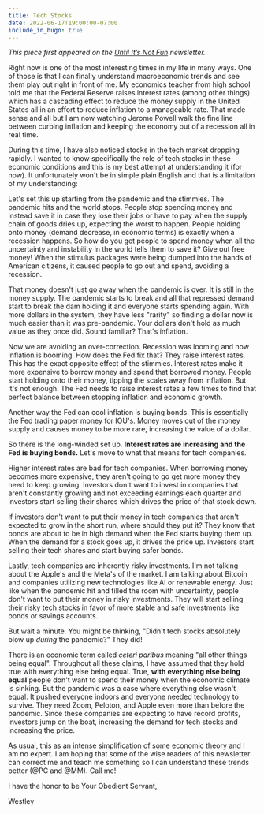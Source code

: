 ```yaml
---
title: Tech Stocks
date: 2022-06-17T19:00:00-07:00
include_in_hugo: true
---
```


*This piece first appeared on the [Until It’s Not Fun](https://untilitsnotfun.com/posts/2022-06-17/) newsletter.*

Right now is one of the most interesting times in my life in many ways. One of those is that I can finally understand macroeconomic trends and see them play out right in front of me. My economics teacher from high school told me that the Federal Reserve raises interest rates (among other things) which has a cascading effect to reduce the money supply in the United States all in an effort to reduce inflation to a manageable rate. That made sense and all but I am now watching Jerome Powell walk the fine line between curbing inflation and keeping the economy out of a recession all in real time.

During this time, I have also noticed stocks in the tech market dropping rapidly. I wanted to know specifically the role of tech stocks in these economic conditions and this is my best attempt at understanding it (for now). It unfortunately won't be in simple plain English and that is a limitation of my understanding:

Let's set this up starting from the pandemic and the stimmies. The pandemic hits and the world stops. People stop spending money and instead save it in case they lose their jobs or have to pay when the supply chain of goods dries up, expecting the worst to happen. People holding onto money (demand decrease, in economic terms) is exactly when a recession happens. So how do you get people to spend money when all the uncertainty and instability in the world tells them to save it? Give out free money! When the stimulus packages were being dumped into the hands of American citizens, it caused people to go out and spend, avoiding a recession.

That money doesn't just go away when the pandemic is over. It is still in the money supply. The pandemic starts to break and all that repressed demand start to break the dam holding it and everyone starts spending again. With more dollars in the system, they have less "rarity" so finding a dollar now is much easier than it was pre-pandemic. Your dollars don't hold as much value as they once did. Sound familiar? That's inflation.

Now we are avoiding an over-correction. Recession was looming and now inflation is booming. How does the Fed fix that? They raise interest rates. This has the exact opposite effect of the stimmies. Interest rates make it more expensive to borrow money and spend that borrowed money. People start holding onto their money, tipping the scales away from inflation. But it's not enough. The Fed needs to raise interest rates a few times to find that perfect balance between stopping inflation and economic growth.

Another way the Fed can cool inflation is buying bonds. This is essentially the Fed trading paper money for IOU's. Money moves out of the money supply and causes money to be more rare, increasing the value of a dollar.

So there is the long-winded set up. **Interest rates are increasing and the Fed is buying bonds.** Let's move to what that means for tech companies.

Higher interest rates are bad for tech companies. When borrowing money becomes more expensive, they aren't going to go get more money they need to keep growing. Investors don't want to invest in companies that aren't constantly growing and not exceeding earnings each quarter and investors start selling their shares which drives the price of that stock down.

If investors don't want to put their money in tech companies that aren't expected to grow in the short run, where should they put it? They know that bonds are about to be in high demand when the Fed starts buying them up. When the demand for a stock goes up, it drives the price up. Investors start selling their tech shares and start buying safer bonds.

Lastly, tech companies are inherently risky investments. I'm not talking about the Apple's and the Meta's of the market. I am talking about Bitcoin and companies utilizing new technologies like AI or renewable energy. Just like when the pandemic hit and filled the room with uncertainty, people don't want to put their money in risky investments. They will start selling their risky tech stocks in favor of more stable and safe investments like bonds or savings accounts.

But wait a minute. You might be thinking, "Didn't tech stocks absolutely blow up *during* the pandemic?" They did!

There is an economic term called *ceteri paribus* meaning "all other things being equal". Throughout all these claims, I have assumed that they hold true with everything else being equal. True, **with everything else being equal** people don't want to spend their money when the economic climate is sinking. But the pandemic was a case where everything else wasn't equal. It pushed everyone indoors and everyone needed technology to survive. They need Zoom, Peloton, and Apple even more than before the pandemic. Since these companies are expecting to have record profits, investors jump on the boat, increasing the demand for tech stocks and increasing the price.

As usual, this as an intense simplification of some economic theory and I am no expert. I am hoping that some of the wise readers of this newsletter can correct me and teach me something so I can understand these trends better (@PC and @MM). Call me!

I have the honor to be Your Obedient Servant,

Westley
